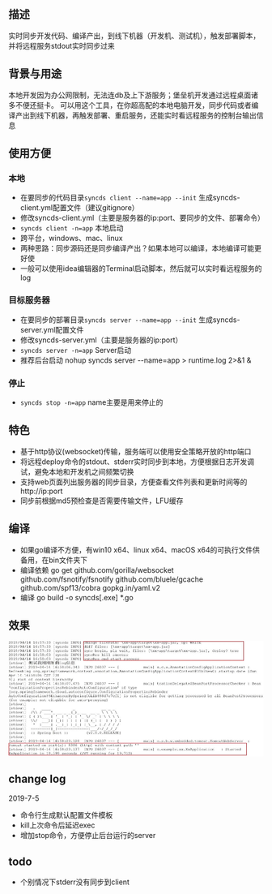## 描述
实时同步开发代码、编译产出，到线下机器（开发机、测试机），触发部署脚本，并将远程服务stdout实时同步过来

## 背景与用途
本地开发因为办公网限制，无法连db及上下游服务；堡垒机开发通过远程桌面诸多不便还挺卡。
可以用这个工具，在你超高配的本地电脑开发，同步代码或者编译产出到线下机器，再触发部署、重启服务，还能实时看远程服务的控制台输出信息

## 使用方便
### 本地
- 在要同步的代码目录`syncds client --name=app --init` 生成syncds-client.yml配置文件（建议gitignore）
- 修改syncds-client.yml（主要是服务器的ip:port、要同步的文件、部署命令）
- `syncds client -n=app` 本地启动
- 跨平台，windows、mac、linux
- 两种思路：同步源码还是同步编译产出？如果本地可以编译，本地编译可能更好使
- 一般可以使用idea编辑器的Terminal启动脚本，然后就可以实时看远程服务的log

### 目标服务器
- 在要同步的部署目录`syncds server --name=app --init` 生成syncds-server.yml配置文件
- 修改syncds-server.yml（主要是服务器的ip:port）
- `syncds server -n=app` Server启动
- 推荐后台启动 nohup syncds server --name=app > runtime.log 2>&1 &

### 停止
- `syncds stop -n=app` name主要是用来停止的


## 特色
- 基于http协议(websocket)传输，服务端可以使用安全策略开放的http端口
- 将远程deploy命令的stdout、stderr实时同步到本地，方便根据日志开发调试，避免本地和开发机之间频繁切换
- 支持web页面列出服务器的同步目录，方便查看文件列表和更新时间等的http://ip:port
- 同步前根据md5预检查是否需要传输文件，LFU缓存

## 编译
- 如果go编译不方便，有win10 x64、linux x64、macOS x64的可执行文件供备用，在bin文件夹下
- 编译依赖 go get github.com/gorilla/websocket github.com/fsnotify/fsnotify github.com/bluele/gcache github.com/spf13/cobra gopkg.in/yaml.v2
- 编译 go build -o syncds\[.exe\] \*.go

## 效果
![效果图](./snapshot.jpg)

## change log
2019-7-5
- 命令行生成默认配置文件模板
- kill上次命令后延迟exec
- 增加stop命令，方便停止后台运行的server

## todo
- 个别情况下stderr没有同步到client
